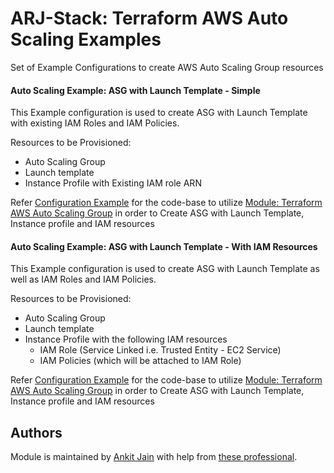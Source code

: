 # ARJ-Stack: Terraform AWS Auto Scaling Examples

Set of Example Configurations to create AWS Auto Scaling Group resources


#### Auto Scaling Example: ASG with Launch Template - Simple

This Example configuration is used to create ASG with Launch Template with existing IAM Roles and IAM Policies.

Resources to be Provisioned:

- Auto Scaling Group
- Launch template
- Instance Profile with Existing IAM role ARN

Refer [Configuration Example](https://github.com/arjstack/terraform-aws-examples/tree/main/aws-asg/asg-launch-template-simple) for the code-base to utilize [Module: Terraform AWS Auto Scaling Group](https://github.com/arjstack/terraform-aws-asg) in order to Create ASG with Launch Template, Instance profile and IAM resources

#### Auto Scaling Example: ASG with Launch Template - With IAM Resources

This Example configuration is used to create ASG with Launch Template as well as IAM Roles and IAM Policies. 

Resources to be Provisioned:

- Auto Scaling Group
- Launch template
- Instance Profile with the following IAM resources
    - IAM Role (Service Linked i.e. Trusted Entity - EC2 Service)
    - IAM Policies (which will be attached to IAM Role)

Refer [Configuration Example](https://github.com/arjstack/terraform-aws-examples/tree/main/aws-asg/asg-launch-template) for the code-base to utilize [Module: Terraform AWS Auto Scaling Group](https://github.com/arjstack/terraform-aws-asg) in order to Create ASG with Launch Template, Instance profile and IAM resources

## Authors

Module is maintained by [Ankit Jain](https://github.com/ankit-jn) with help from [these professional](https://github.com/arjstack/terraform-aws-vpc/graphs/contributors).
